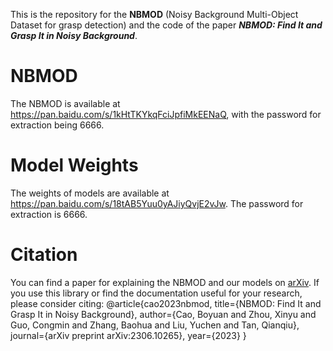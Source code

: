 This is the repository for the **NBMOD** (Noisy Background Multi-Object Dataset for grasp detection) and the code of the paper ***NBMOD: Find It and Grasp It in Noisy Background***.

# NBMOD
The NBMOD is available at https://pan.baidu.com/s/1kHtTKYkqFciJpfiMkEENaQ, with the password for extraction being 6666.

# Model Weights
The weights of models are available at https://pan.baidu.com/s/18tAB5Yuu0yAJiyQvjE2vJw. The password for extraction is 6666.

# Citation
You can find a paper for explaining the NBMOD and our models on [arXiv](https://arxiv.org/abs/2306.10265).
If you use this library or find the documentation useful for your research, please consider citing:
@article{cao2023nbmod,
  title={NBMOD: Find It and Grasp It in Noisy Background},
  author={Cao, Boyuan and Zhou, Xinyu and Guo, Congmin and Zhang, Baohua and Liu, Yuchen and Tan, Qianqiu},
  journal={arXiv preprint arXiv:2306.10265},
  year={2023}
}
